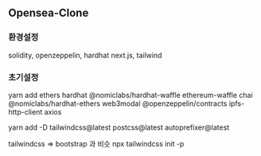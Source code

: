 ## Opensea-Clone

### 환경설정
solidity, openzeppelin, hardhat
next.js, tailwind

### 초기설정
yarn add ethers hardhat @nomiclabs/hardhat-waffle ethereum-waffle chai @nomiclabs/hardhat-ethers web3modal @openzeppelin/contracts ipfs-http-client axios

yarn add -D tailwindcss@latest postcss@latest autoprefixer@latest

tailwindcss => bootstrap 과 비슷
npx tailwindcss init -p
